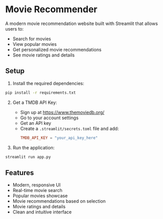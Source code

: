 # Movie Recommender

A modern movie recommendation website built with Streamlit that allows users to:
- Search for movies
- View popular movies
- Get personalized movie recommendations
- See movie ratings and details

## Setup

1. Install the required dependencies:
```bash
pip install -r requirements.txt
```

2. Get a TMDB API Key:
   - Sign up at https://www.themoviedb.org/
   - Go to your account settings
   - Get an API key
   - Create a `.streamlit/secrets.toml` file and add:
     ```toml
     TMDB_API_KEY = "your_api_key_here"
     ```

3. Run the application:
```bash
streamlit run app.py
```

## Features
- Modern, responsive UI
- Real-time movie search
- Popular movies showcase
- Movie recommendations based on selection
- Movie ratings and details
- Clean and intuitive interface
